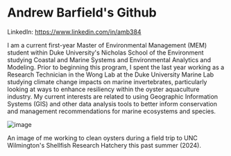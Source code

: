 # Andrew Barfield's Github

LinkedIn: https://www.linkedin.com/in/amb384

I am a current first-year Master of Environmental Management (MEM) student within Duke University's Nicholas School of the Environment studying Coastal and Marine Systems and Environmental Analytics and Modeling. Prior to beginning this program, I spent the last year working as a Research Technician in the Wong Lab at the Duke University Marine Lab studying climate change impacts on marine invertebrates, particularly looking at ways to enhance resiliency within the oyster aquaculture industry. My current interests are related to using Geographic Information Systems (GIS) and other data analysis tools to better inform conservation and management recommendations for marine ecosystems and species. 

![image](https://github.com/user-attachments/assets/c59e076a-670d-4285-8f5b-54c695eca0d8)

An image of me working to clean oysters during a field trip to UNC Wilmington's Shellfish Research Hatchery this past summer (2024).

